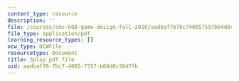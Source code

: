 ```yaml
---
content_type: resource
description: ''
file: /courses/cms-608-game-design-fall-2010/aadbaf767bc740057557b04d0c38d7fb_68571.pdf
file_type: application/pdf
learning_resource_types: []
ocw_type: OCWFile
resourcetype: Document
title: 3play pdf file
uid: aadbaf76-7bc7-4005-7557-b04d0c38d7fb
---
```

